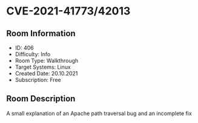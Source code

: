 ﻿# CVE-2021-41773/42013

## Room Information
- ID: 406
- Difficulty: Info
- Room Type: Walkthrough
- Target Systems: Linux
- Created Date: 20.10.2021
- Subscription: Free

## Room Description
A small explanation of an Apache path traversal bug and an incomplete fix
